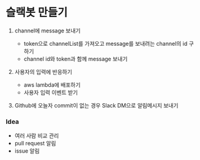 # 슬랙봇 만들기

1) channel에 message 보내기
    - token으로 channelList를 가져오고 message를 보내려는 channel의 id 구하기
    - channel id와 token과 함께 message 보내기
    
2) 사용자의 입력에 반응하기
    - aws lambda에 배포하기
    - 사용자 입력 이벤트 받기
    
3) Github에 오늘자 commit이 없는 경우 Slack DM으로 알림메시지 보내기
    
    
### Idea
- 여러 사람 비교 관리
- pull request 알림
- issue 알림
